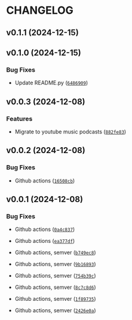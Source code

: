 # CHANGELOG


## v0.1.1 (2024-12-15)


## v0.1.0 (2024-12-15)

### Bug Fixes

- Update README.py
  ([`6486909`](https://github.com/makermotion/tldl/commit/6486909bdb1113768e43805efd254e78b82bdce7))


## v0.0.3 (2024-12-08)

### Features

- Migrate to youtube music podcasts
  ([`882fe83`](https://github.com/makermotion/tldl/commit/882fe8346ffc478ff37a9ff569d471a90d4239cc))


## v0.0.2 (2024-12-08)

### Bug Fixes

- Github actions
  ([`16508cb`](https://github.com/makermotion/tldl/commit/16508cb5e6493d56ccb9f9e8a3be779b324d2d35))


## v0.0.1 (2024-12-08)

### Bug Fixes

- Github actions
  ([`0a4c837`](https://github.com/makermotion/tldl/commit/0a4c83707549673484515dfad7923659707a84c6))

- Github actions
  ([`ea377df`](https://github.com/makermotion/tldl/commit/ea377df12d5feb1321a16874e09716a77eccd88d))

- Github actions, semver
  ([`b749ec8`](https://github.com/makermotion/tldl/commit/b749ec82dc63e70d6df9d087ff5a557ed723d7be))

- Github actions, semver
  ([`9b16893`](https://github.com/makermotion/tldl/commit/9b16893af244f60c54d5c8b2dc618dd6aa3af89b))

- Github actions, semver
  ([`754b39c`](https://github.com/makermotion/tldl/commit/754b39c2cd0a97058314b46d079837507a9862b8))

- Github actions, semver
  ([`8c7c8d6`](https://github.com/makermotion/tldl/commit/8c7c8d66149d93fa6697643d0800ae320186809c))

- Github actions, semver
  ([`1f89735`](https://github.com/makermotion/tldl/commit/1f89735bd09b33e81e2126277ad70019702e6ce0))

- Github actions, semver
  ([`2426e0a`](https://github.com/makermotion/tldl/commit/2426e0ae33b5b0df4dfe193d618610812fd9ceb3))

